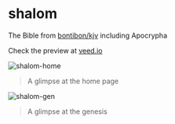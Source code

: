 # shalom

The Bible from [bontibon/kjv](https://github.com/bontibon/kjv) including Apocrypha

Check the preview at [veed.io](https://www.veed.io/view/56664a14-29a7-447c-8cbb-62486587c98d)

![shalom-home](https://user-images.githubusercontent.com/96695352/167855025-0a300913-464d-425c-8979-680fe6d3106e.png)

> A glimpse at the home page

![shalom-gen](https://user-images.githubusercontent.com/96695352/167855009-0ba01122-a525-438c-bc75-176047f0f26e.png)

> A glimpse at the genesis
